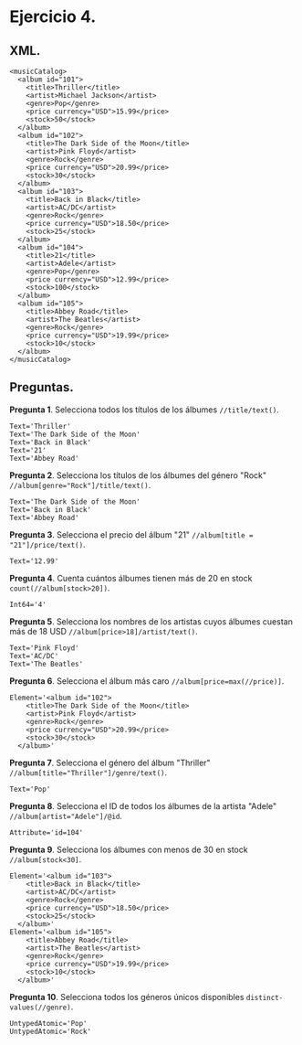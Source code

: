 # Ejercicio 4.

## XML.

```
<musicCatalog>
  <album id="101">
    <title>Thriller</title>
    <artist>Michael Jackson</artist>
    <genre>Pop</genre>
    <price currency="USD">15.99</price>
    <stock>50</stock>
  </album>
  <album id="102">
    <title>The Dark Side of the Moon</title>
    <artist>Pink Floyd</artist>
    <genre>Rock</genre>
    <price currency="USD">20.99</price>
    <stock>30</stock>
  </album>
  <album id="103">
    <title>Back in Black</title>
    <artist>AC/DC</artist>
    <genre>Rock</genre>
    <price currency="USD">18.50</price>
    <stock>25</stock>
  </album>
  <album id="104">
    <title>21</title>
    <artist>Adele</artist>
    <genre>Pop</genre>
    <price currency="USD">12.99</price>
    <stock>100</stock>
  </album>
  <album id="105">
    <title>Abbey Road</title>
    <artist>The Beatles</artist>
    <genre>Rock</genre>
    <price currency="USD">19.99</price>
    <stock>10</stock>
  </album>
</musicCatalog>
```

## Preguntas.

__Pregunta 1__. Selecciona todos los títulos de los álbumes `//title/text()`.

```
Text='Thriller'
Text='The Dark Side of the Moon'
Text='Back in Black'
Text='21'
Text='Abbey Road'
```

__Pregunta 2__. Selecciona los títulos de los álbumes del género "Rock" `//album[genre="Rock"]/title/text()`.

```
Text='The Dark Side of the Moon'
Text='Back in Black'
Text='Abbey Road'
```

__Pregunta 3__. Selecciona el precio del álbum "21" `//album[title = "21"]/price/text()`.

```
Text='12.99'
```

__Pregunta 4__. Cuenta cuántos álbumes tienen más de 20 en stock `count(//album[stock>20])`.

```
Int64='4'
```

__Pregunta 5__. Selecciona los nombres de los artistas cuyos álbumes cuestan más de 18 USD `//album[price>18]/artist/text()`.

```
Text='Pink Floyd'
Text='AC/DC'
Text='The Beatles'
```

__Pregunta 6__. Selecciona el álbum más caro `//album[price=max(//price)]`.

```
Element='<album id="102">
    <title>The Dark Side of the Moon</title>
    <artist>Pink Floyd</artist>
    <genre>Rock</genre>
    <price currency="USD">20.99</price>
    <stock>30</stock>
  </album>'
```

__Pregunta 7__. Selecciona el género del álbum "Thriller" `//album[title="Thriller"]/genre/text()`.

```
Text='Pop'
```

__Pregunta 8__. Selecciona el ID de todos los álbumes de la artista "Adele" `//album[artist="Adele"]/@id`.

```
Attribute='id=104'
```

__Pregunta 9__. Selecciona los álbumes con menos de 30 en stock `//album[stock<30]`.

```
Element='<album id="103">
    <title>Back in Black</title>
    <artist>AC/DC</artist>
    <genre>Rock</genre>
    <price currency="USD">18.50</price>
    <stock>25</stock>
  </album>'
Element='<album id="105">
    <title>Abbey Road</title>
    <artist>The Beatles</artist>
    <genre>Rock</genre>
    <price currency="USD">19.99</price>
    <stock>10</stock>
  </album>'

```

__Pregunta 10__. Selecciona todos los géneros únicos disponibles `distinct-values(//genre)`.

```
UntypedAtomic='Pop'
UntypedAtomic='Rock'
```

